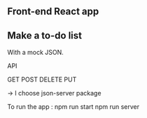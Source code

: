 ## Front-end React app

## Make a to-do list

With a mock JSON.

API

GET
POST
DELETE
PUT

-> I choose json-server package

To run the app :
npm run start
npm run server
